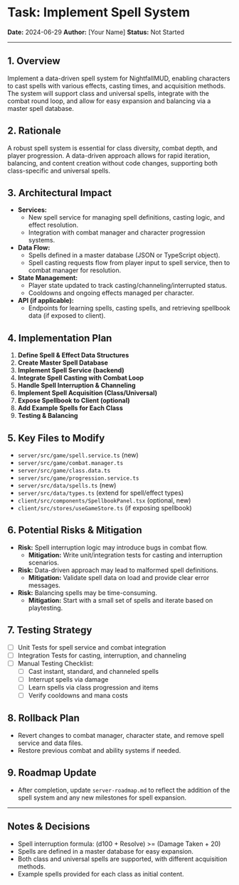 # Task: Implement Spell System

**Date:** 2024-06-29
**Author:** [Your Name]
**Status:** Not Started

---

## 1. Overview

Implement a data-driven spell system for NightfallMUD, enabling characters to cast spells with various effects, casting times, and acquisition methods. The system will support class and universal spells, integrate with the combat round loop, and allow for easy expansion and balancing via a master spell database.

## 2. Rationale

A robust spell system is essential for class diversity, combat depth, and player progression. A data-driven approach allows for rapid iteration, balancing, and content creation without code changes, supporting both class-specific and universal spells.

## 3. Architectural Impact

- **Services:**
  - New spell service for managing spell definitions, casting logic, and effect resolution.
  - Integration with combat manager and character progression systems.
- **Data Flow:**
  - Spells defined in a master database (JSON or TypeScript object).
  - Spell casting requests flow from player input to spell service, then to combat manager for resolution.
- **State Management:**
  - Player state updated to track casting/channeling/interrupted status.
  - Cooldowns and ongoing effects managed per character.
- **API (if applicable):**
  - Endpoints for learning spells, casting spells, and retrieving spellbook data (if exposed to client).

## 4. Implementation Plan

1.  **Define Spell & Effect Data Structures**
2.  **Create Master Spell Database**
3.  **Implement Spell Service (backend)**
4.  **Integrate Spell Casting with Combat Loop**
5.  **Handle Spell Interruption & Channeling**
6.  **Implement Spell Acquisition (Class/Universal)**
7.  **Expose Spellbook to Client (optional)**
8.  **Add Example Spells for Each Class**
9.  **Testing & Balancing**

## 5. Key Files to Modify

- `server/src/game/spell.service.ts` (new)
- `server/src/game/combat.manager.ts`
- `server/src/game/class.data.ts`
- `server/src/game/progression.service.ts`
- `server/src/data/spells.ts` (new)
- `server/src/data/types.ts` (extend for spell/effect types)
- `client/src/components/SpellbookPanel.tsx` (optional, new)
- `client/src/stores/useGameStore.ts` (if exposing spellbook)

## 6. Potential Risks & Mitigation

- **Risk:** Spell interruption logic may introduce bugs in combat flow.
  - **Mitigation:** Write unit/integration tests for casting and interruption scenarios.
- **Risk:** Data-driven approach may lead to malformed spell definitions.
  - **Mitigation:** Validate spell data on load and provide clear error messages.
- **Risk:** Balancing spells may be time-consuming.
  - **Mitigation:** Start with a small set of spells and iterate based on playtesting.

## 7. Testing Strategy

- [ ] Unit Tests for spell service and combat integration
- [ ] Integration Tests for casting, interruption, and channeling
- [ ] Manual Testing Checklist:
  - [ ] Cast instant, standard, and channeled spells
  - [ ] Interrupt spells via damage
  - [ ] Learn spells via class progression and items
  - [ ] Verify cooldowns and mana costs

## 8. Rollback Plan

- Revert changes to combat manager, character state, and remove spell service and data files.
- Restore previous combat and ability systems if needed.

## 9. Roadmap Update

- After completion, update `server-roadmap.md` to reflect the addition of the spell system and any new milestones for spell expansion.

---

## Notes & Decisions

- Spell interruption formula: (d100 + Resolve) >= (Damage Taken + 20)
- Spells are defined in a master database for easy expansion.
- Both class and universal spells are supported, with different acquisition methods.
- Example spells provided for each class as initial content. 